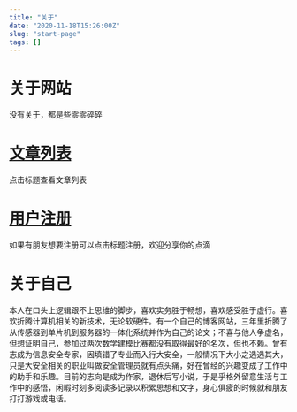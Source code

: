 ```yaml
---
title: "关于"
date: "2020-11-18T15:26:00Z"
slug: "start-page"
tags: []
---
```

# 关于网站
没有关于，都是些零零碎碎

# [文章列表][2]
点击标题查看文章列表

# [用户注册][1]
如果有朋友想要注册可以点击标题注册，欢迎分享你的点滴

# 关于自己
本人在口头上逻辑跟不上思维的脚步，喜欢实务胜于畅想，喜欢感受胜于虚行。喜欢折腾计算机相关的新技术，无论软硬件。有一个自己的博客网站，三年里折腾了从传感器到单片机到服务器的一体化系统并作为自己的论文；不喜与他人争虚名，但想证明自己，参加过两次数学建模比赛都没有取得最好的名次，但也不赖。曾有志成为信息安全专家，因填错了专业而入行大安全，一般情况下大小之选选其大，只是大安全相关的职业叫做安全管理员就有点头痛，好在曾经的兴趣变成了工作中的助手和乐趣。目前的志向是成为作家，退休后写小说，于是乎格外留意生活与工作中的感悟，闲暇时刻多阅读多记录以积累思想和文字，身心俱疲的时候就和朋友打打游戏或电话。

  [1]: http://42.192.117.142/admin/register.php
  [2]: http://42.192.117.142/index.php/blog
